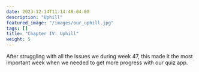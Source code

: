 ```yaml
---
date: 2023-12-14T11:14:48-04:00
description: "Uphill"
featured_image: "/images/our_uphill.jpg"
tags: []
title: "Chapter IV: Uphill"
weight: 5
---
```

After struggling with all the issues we during week 47, this made it the most important week when we needed to get more progress with our quiz app.